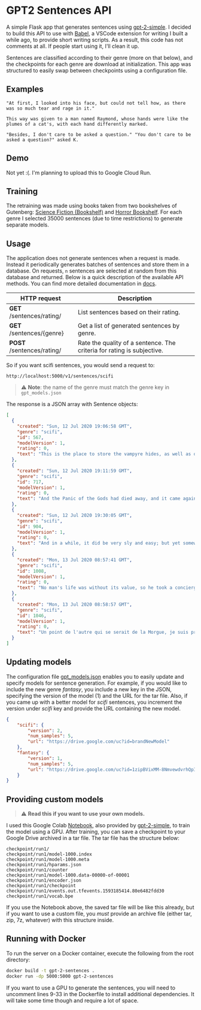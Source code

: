 # GPT2 Sentences API

A simple Flask app that generates sentences using [gpt-2-simple](https://github.com/minimaxir/gpt-2-simple). I decided to build this API to use with [Babel](https://github.com/wmorellato/babel), a VSCode extension for writing I built a while ago, to provide short writing scripts. As a result, this code has not comments at all. If people start using it, I'll clean it up.

Sentences are classified according to their genre (more on that below), and the checkpoints for each genre are download at initialization. This app was structured to easily swap between checkpoints using a configuration file.

## Examples

`"At first, I looked into his face, but could not tell how, as there was so much tear and rage in it."`

`This way was given to a man named Raymond, whose hands were like the plumes of a cat's, with each hand differently marked.`

`"Besides, I don't care to be asked a question." "You don't care to be asked a question?" asked K.`

## Demo

Not yet :(. I'm planning to upload this to Google Cloud Run.

## Training

The retraining was made using books taken from two bookshelves of Gutenberg: [Science Fiction (Bookshelf)](https://www.gutenberg.org/wiki/Science_Fiction_(Bookshelf)) and [Horror Bookshelf](https://www.gutenberg.org/wiki/Horror_(Bookshelf)). For each genre I selected 35000 sentences (due to time restrictions) to generate separate models.

## Usage

The application does not generate sentences when a request is made. Instead it periodically generates batches of sentences and store them in a database. On requests, `n` sentences are selected at random from this database and returned. Below is a quick description of the available API methods. You can find more detailed documentation in [docs](/docs).

HTTP request | Description
------------- | -------------
**GET** /sentences/rating/ | List sentences based on their rating.
**GET** /sentences/{genre} | Get a list of generated sentences by genre.
**POST** /sentences/rating/ | Rate the quality of a sentence. The criteria for rating is subjective.

So if you want scifi sentences, you would send a request to:

`http://localhost:5000/v1/sentences/scifi`

> :warning: **Note**: the name of the genre must match the genre key in `gpt_models.json`

The response is a JSON array with Sentence objects:

```json
[
  {
    "created": "Sun, 12 Jul 2020 19:06:58 GMT", 
    "genre": "scifi", 
    "id": 567, 
    "modelVersion": 1, 
    "rating": 0, 
    "text": "This is the place to store the vampyre hides, as well as other valuables."
  }, 
  {
    "created": "Sun, 12 Jul 2020 19:11:59 GMT", 
    "genre": "scifi", 
    "id": 717, 
    "modelVersion": 1, 
    "rating": 0, 
    "text": "And the Panic of the Gods had died away, and it came again and again to my waking; and the Detective thought to himself how he should handle it."
  }, 
  {
    "created": "Sun, 12 Jul 2020 19:30:05 GMT", 
    "genre": "scifi", 
    "id": 904, 
    "modelVersion": 1, 
    "rating": 0, 
    "text": "And in a while, it did be very sly and easy; but yet somewhat naughty, to say the least; and she to put her hand upon me, and I to be but a child."
  }, 
  {
    "created": "Mon, 13 Jul 2020 08:57:41 GMT", 
    "genre": "scifi", 
    "id": 1008, 
    "modelVersion": 1, 
    "rating": 0, 
    "text": "No man's life was without its value, so he took a concierge at once, and rather than be driven mad, he went on raving in the same way."
  }, 
  {
    "created": "Mon, 13 Jul 2020 08:58:57 GMT", 
    "genre": "scifi", 
    "id": 1046, 
    "modelVersion": 1, 
    "rating": 0, 
    "text": "Un point de l'autre qui se serait de la Morgue, je suis presque sur l'antieux, mais le coeur est une apporterne."
  }
]
```

## Updating models

The configuration file [gpt_models.json](gpt_models.json) enables you to easily update and specify models for sentence generation. For example, if you would like to include the new genre *fantasy*, you include a new key in the JSON, specifying the version of the model (1) and the URL for the tar file. Also, if you came up with a better model for *scifi* sentences, you increment the version under *scifi* key and provide the URL containing the new model.

```json
{
    "scifi": {
        "version": 2,
        "num_samples": 5,
        "url": "https://drive.google.com/uc?id=brandNewModel"
    },
    "fantasy": {
        "version": 1,
        "num_samples": 5,
        "url": "https://drive.google.com/uc?id=1zipBVixMM-8NmvewdvrhQpI9mXF9mki1&export=download&confirm=x-Y-"
    }
}
```

## Providing custom models

> :warning: **Read this if you want to use your own models.**

I used this Google Colab [Notebook](https://colab.research.google.com/drive/1VLG8e7YSEwypxU-noRNhsv5dW4NfTGce), also provided by [gpt-2-simple](https://github.com/minimaxir/gpt-2-simple), to train the model using a GPU. After training, you can save a checkpoint to your Google Drive archived in a tar file. The tar file has the structure below:

```
checkpoint/run1/
checkpoint/run1/model-1000.index
checkpoint/run1/model-1000.meta
checkpoint/run1/hparams.json
checkpoint/run1/counter
checkpoint/run1/model-1000.data-00000-of-00001
checkpoint/run1/encoder.json
checkpoint/run1/checkpoint
checkpoint/run1/events.out.tfevents.1593185414.80e6482fdd30
checkpoint/run1/vocab.bpe
```

If you use the Notebook above, the saved tar file will be like this already, but if you want to use a custom file, you *must* provide an archive file (either tar, zip, 7z, whatever) with this structure inside.

## Running with Docker

To run the server on a Docker container, execute the following from the root directory:

```bash
docker build -t gpt-2-sentences .
docker run -dp 5000:5000 gpt-2-sentences
```

If you want to use a GPU to generate the sentences, you will need to uncomment lines 9-33 in the Dockerfile to install additional dependencies. It will take some time though and require a lot of space.
